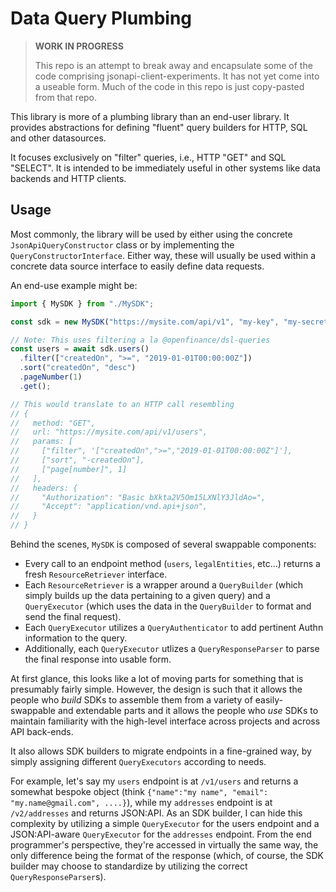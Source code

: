 Data Query Plumbing
====================================================================================

>
> **WORK IN PROGRESS**
>
> This repo is an attempt to break away and encapsulate some of the code comprising
> jsonapi-client-experiments. It has not yet come into a useable form. Much of the
> code in this repo is just copy-pasted from that repo.
>

This library is more of a plumbing library than an end-user library. It provides abstractions for
defining "fluent" query builders for HTTP, SQL and other datasources.

It focuses exclusively on "filter" queries, i.e., HTTP "GET" and SQL "SELECT". It is intended
to be immediately useful in other systems like data backends and HTTP clients.

## Usage

Most commonly, the library will be used by either using the concrete `JsonApiQueryConstructor`
class or by implementing the `QueryConstructorInterface`. Either way, these will usually
be used within a concrete data source interface to easily define data requests.

An end-use example might be:

```ts
import { MySDK } from "./MySDK";

const sdk = new MySDK("https://mysite.com/api/v1", "my-key", "my-secret");

// Note: This uses filtering a la @openfinance/dsl-queries
const users = await sdk.users()
  .filter(["createdOn", ">=", "2019-01-01T00:00:00Z"])
  .sort("createdOn", "desc")
  .pageNumber(1)
  .get();

// This would translate to an HTTP call resembling
// {
//   method: "GET",
//   url: "https://mysite.com/api/v1/users",
//   params: [
//     ["filter", '["createdOn",">=","2019-01-01T00:00:00Z"]'],
//     ["sort", "-createdOn"],
//     ["page[number]", 1]
//   ],
//   headers: {
//     "Authorization": "Basic bXkta2V5Om15LXNlY3JldAo=",
//     "Accept": "application/vnd.api+json",
//   }
// }
```

Behind the scenes, `MySDK` is composed of several swappable components:

* Every call to an endpoint method (`users`, `legalEntities`, etc...) returns a fresh
  `ResourceRetriever` interface.
* Each `ResourceRetriever` is a wrapper around a `QueryBuilder` (which simply builds up the data
  pertaining to a given query) and a `QueryExecutor` (which uses the data in the `QueryBuilder` to
  format and send the final request).
* Each `QueryExecutor` utilizes a `QueryAuthenticator` to add pertinent Authn information to the
  query.
* Additionally, each `QueryExecutor` utlizes a `QueryResponseParser` to parse the final response
  into usable form.

At first glance, this looks like a lot of moving parts for something that is presumably fairly
simple. However, the design is such that it allows the people who _build_ SDKs to assemble them
from a variety of easily-swappable and extendable parts and it allows the people who _use_ SDKs
to maintain familiarity with the high-level interface across projects and across API back-ends.

It also allows SDK builders to migrate endpoints in a fine-grained way, by simply assigning
different `QueryExecutors` according to needs.

For example, let's say my `users` endpoint is at `/v1/users` and returns a somewhat bespoke
object (think `{"name":"my name", "email": "my.name@gmail.com", ....}`), while my `addresses`
endpoint is at `/v2/addresses` and returns JSON:API. As an SDK builder, I can hide this
complexity by utilizing a simple `QueryExecutor` for the users endpoint and a JSON:API-aware
`QueryExecutor` for the `addresses` endpoint. From the end programmer's perspective, they're
accessed in virtually the same way, the only difference being the format of the response (which,
of course, the SDK builder may choose to standardize by utilizing the correct
`QueryResponseParser`s).


